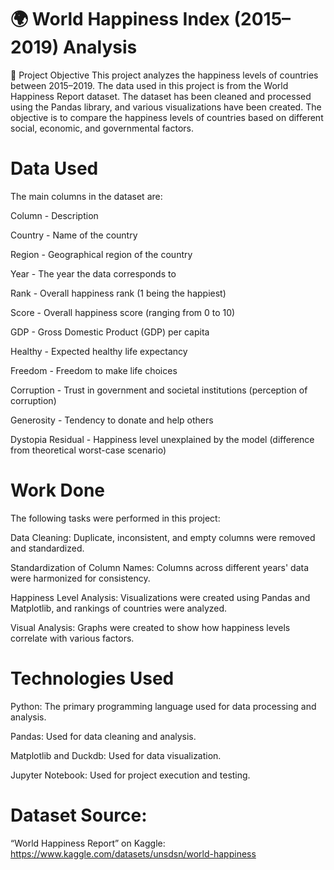 # 🌍 World Happiness Index (2015–2019) Analysis
📌 Project Objective
This project analyzes the happiness levels of countries between 2015–2019. The data used in this project is from the World Happiness Report dataset. The dataset has been cleaned and processed using the Pandas library, and various visualizations have been created. The objective is to compare the happiness levels of countries based on different social, economic, and governmental factors.

# Data Used
The main columns in the dataset are:

Column - Description

Country	- Name of the country

Region - Geographical region of the country

Year	- The year the data corresponds to

Rank	- Overall happiness rank (1 being the happiest)

Score	- Overall happiness score (ranging from 0 to 10)

GDP	- Gross Domestic Product (GDP) per capita

Healthy - Expected healthy life expectancy

Freedom	- Freedom to make life choices

Corruption - Trust in government and societal institutions (perception of corruption)

Generosity	- Tendency to donate and help others

Dystopia Residual	- Happiness level unexplained by the model (difference from theoretical worst-case scenario)

# Work Done
The following tasks were performed in this project:

Data Cleaning: Duplicate, inconsistent, and empty columns were removed and standardized.

Standardization of Column Names: Columns across different years' data were harmonized for consistency.

Happiness Level Analysis: Visualizations were created using Pandas and Matplotlib, and rankings of countries were analyzed.

Visual Analysis: Graphs were created to show how happiness levels correlate with various factors.

# Technologies Used
Python: The primary programming language used for data processing and analysis.

Pandas: Used for data cleaning and analysis.

Matplotlib and Duckdb: Used for data visualization.

Jupyter Notebook: Used for project execution and testing.

# Dataset Source:
“World Happiness Report” on Kaggle:
https://www.kaggle.com/datasets/unsdsn/world-happiness
